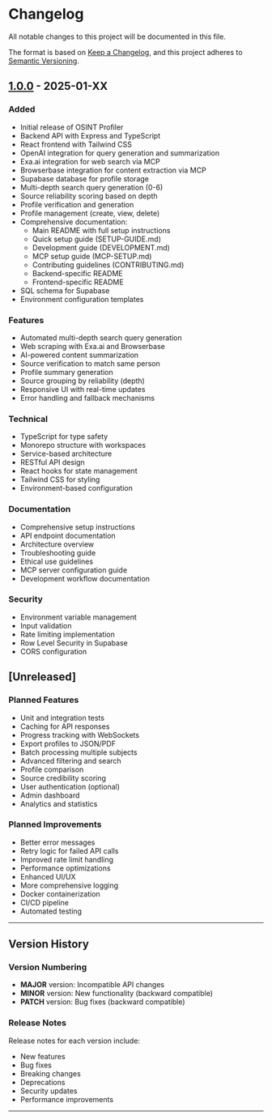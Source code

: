 # Changelog

All notable changes to this project will be documented in this file.

The format is based on [Keep a Changelog](https://keepachangelog.com/en/1.0.0/),
and this project adheres to [Semantic Versioning](https://semver.org/spec/v2.0.0.html).

## [1.0.0] - 2025-01-XX

### Added
- Initial release of OSINT Profiler
- Backend API with Express and TypeScript
- React frontend with Tailwind CSS
- OpenAI integration for query generation and summarization
- Exa.ai integration for web search via MCP
- Browserbase integration for content extraction via MCP
- Supabase database for profile storage
- Multi-depth search query generation (0-6)
- Source reliability scoring based on depth
- Profile verification and generation
- Profile management (create, view, delete)
- Comprehensive documentation:
  - Main README with full setup instructions
  - Quick setup guide (SETUP-GUIDE.md)
  - Development guide (DEVELOPMENT.md)
  - MCP setup guide (MCP-SETUP.md)
  - Contributing guidelines (CONTRIBUTING.md)
  - Backend-specific README
  - Frontend-specific README
- SQL schema for Supabase
- Environment configuration templates

### Features
- Automated multi-depth search query generation
- Web scraping with Exa.ai and Browserbase
- AI-powered content summarization
- Source verification to match same person
- Profile summary generation
- Source grouping by reliability (depth)
- Responsive UI with real-time updates
- Error handling and fallback mechanisms

### Technical
- TypeScript for type safety
- Monorepo structure with workspaces
- Service-based architecture
- RESTful API design
- React hooks for state management
- Tailwind CSS for styling
- Environment-based configuration

### Documentation
- Comprehensive setup instructions
- API endpoint documentation
- Architecture overview
- Troubleshooting guide
- Ethical use guidelines
- MCP server configuration guide
- Development workflow documentation

### Security
- Environment variable management
- Input validation
- Rate limiting implementation
- Row Level Security in Supabase
- CORS configuration

## [Unreleased]

### Planned Features
- Unit and integration tests
- Caching for API responses
- Progress tracking with WebSockets
- Export profiles to JSON/PDF
- Batch processing multiple subjects
- Advanced filtering and search
- Profile comparison
- Source credibility scoring
- User authentication (optional)
- Admin dashboard
- Analytics and statistics

### Planned Improvements
- Better error messages
- Retry logic for failed API calls
- Improved rate limit handling
- Performance optimizations
- Enhanced UI/UX
- More comprehensive logging
- Docker containerization
- CI/CD pipeline
- Automated testing

---

## Version History

### Version Numbering

- **MAJOR** version: Incompatible API changes
- **MINOR** version: New functionality (backward compatible)
- **PATCH** version: Bug fixes (backward compatible)

### Release Notes

Release notes for each version include:
- New features
- Bug fixes
- Breaking changes
- Deprecations
- Security updates
- Performance improvements

---

[1.0.0]: https://github.com/username/i-know-where-you-live/releases/tag/v1.0.0

